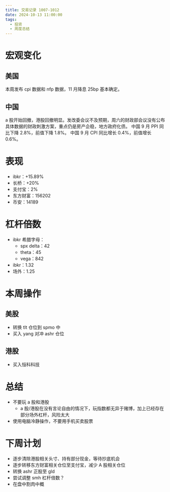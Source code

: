 ```yaml
---
title: 交易记录 1007-1012
date: 2024-10-13 11:00:00
tags:
  - 投资
  - 周度总结
---
```


# 宏观变化

## 美国

本周发布 cpi 数据和 nfp 数据，11 月降息 25bp 基本确定。

## 中国

a 股开始回撤，港股回撤明显。发改委会议不及预期，周六的财政部会议没有公布具体数据的财政刺激方案，重点仍是房产企稳，地方政府化债。
中国 9 月 PPI 同比下降 2.8%，前值下降 1.8%。
中国 9 月 CPI 同比增长 0.4%，前值增长 0.6%。

# 表现

- ibkr：+15.89%
- 长桥：+20%
- 支付宝：2%
- 东方财富：156202
- 币安：14189

# 杠杆倍数

- ibkr 希腊字母：
  - spx delta：42
  - theta：45
  - vega：842
- ibkr：1.32
- 场外：1.25

# 本周操作

## 美股

- 转换 tlt 仓位到 spmo 中
- 买入 yang 对冲 ashr 仓位

## 港股

- 买入恒科科技

# 总结

- 不要玩 a 股和港股
  - a 股/港股在没有言论自由的情况下，玩指数都无异于赌博，加上已经存在部分场外杠杆，风险太大
- 使用电脑冷静操作，不要用手机买卖股票

# 下周计划

- 逐步清除港股相关头寸、持有部分现金，等待抄底机会
- 逐步转移东方财富相关仓位至支付宝，减少 A 股相关仓位
- 转换 ashr 正股至 gld
- 尝试调整 smh 杠杆倍数？
- 在盘中割肉中概
